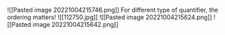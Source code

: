 ![[Pasted image 20221004215746.png]]
For different type of quantifier, the ordering matters!
![[112750.jpg]]
![[Pasted image 20221004215624.png]]
![[Pasted image 20221004215642.png]]